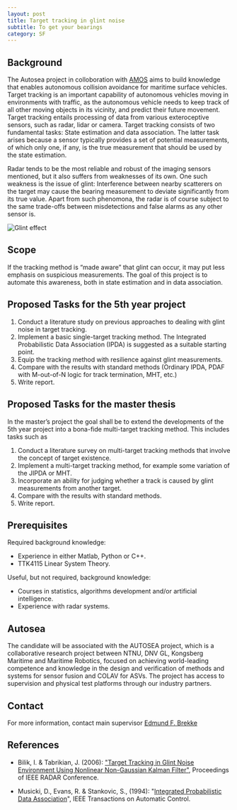 ```yaml
---
layout: post
title: Target tracking in glint noise
subtitle: To get your bearings
category: SF
---
```

## Background
The Autosea project in colloboration with [AMOS](http://ntnu.edu/amos) aims to build knowledge that enables autonomous collision avoidance for maritime surface vehicles. Target tracking is an important capability of autonomous vehicles moving in environments with traffic, as the autonomous vehicle needs to keep track of all other moving objects in its vicinity, and predict their future movement. Target tracking entails processing of data from various exteroceptive sensors, such as radar, lidar or camera. Target tracking consists of two fundamental tasks: State estimation and data association. The latter task arises because a sensor typically provides a set of potential measurements, of which only one, if any, is the true measurement that should be used by the state estimation. 

Radar tends to be the most reliable and robust of the imaging sensors mentioned, but it also suffers from weaknesses of its own. One such weakness is the issue of glint: Interference between nearby scatterers on the target may cause the bearing measurement to deviate significantly from its true value. Apart from such phenomona, the radar is of course subject to the same trade-offs between misdetections and false alarms as any other sensor is. 

![Glint effect]({{site.url}}/assets/glint.png)

## Scope
If the tracking method is “made aware” that glint can occur, it may put less emphasis on suspicious measurements.  The goal of this project is to automate this awareness, both in state estimation and in data association. 

## Proposed Tasks for the 5th year project

1. Conduct a literature study on previous approaches to dealing with glint noise in target tracking.
2. Implement a basic single-target tracking method. The Integrated Probabilistic Data Association (IPDA) is suggested as a suitable starting point.
3. Equip the tracking method with resilience against glint measurements.
4. Compare with the results with standard methods (Ordinary IPDA, PDAF with M-out-of-N logic for track termination, MHT, etc.)
5. Write report.

## Proposed Tasks for the master thesis

In the master’s project the goal shall be to extend the developments of the 5th year project into a bona-fide multi-target tracking method. This includes tasks such as

1. Conduct a literature survey on multi-target tracking methods that involve the concept of target existence.
2. Implement a multi-target tracking method, for example some variation of the JIPDA or MHT. 
3. Incorporate an ability for judging whether a track is caused by glint measurements from another target. 
4. Compare with the results with standard methods.
5. Write report.


## Prerequisites
Required background knowledge:

- Experience in either Matlab, Python or C++.
- TTK4115 Linear System Theory.

Useful, but not required, background knowledge:

- Courses in statistics, algorithms development and/or artificial intelligence.
- Experience with radar systems.

## Autosea
The candidate will be associated with the AUTOSEA project, which is a collaborative research project between NTNU, DNV GL, Kongsberg Maritime and Maritime Robotics, focused on achieving world-leading competence and knowledge in the design and verification of methods and systems for sensor fusion and COLAV for ASVs. The project has access to supervision and physical test platforms through our industry partners.

## Contact
For more information, contact main supervisor [Edmund F. Brekke](http://www.ntnu.no/ansatte/edmundfo)

## References
* Bilik, I. & Tabrikian, J. (2006): ["Target Tracking in Glint Noise Environment Using Nonlinear Non-Gaussian Kalman Filter"](http://ieeexplore.ieee.org/document/1631813/), Proceedings of IEEE RADAR Conference. 

* Musicki, D., Evans, R. & Stankovic, S., (1994): "[Integrated Probabilistic Data Association](http://ieeexplore.ieee.org/document/293185/)", IEEE Transactions on Automatic Control.
